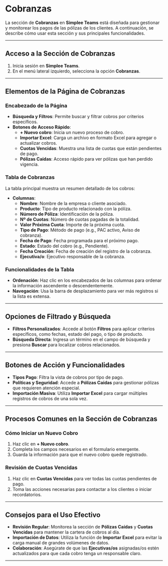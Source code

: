 # Cobranzas

La sección de **Cobranzas** en **Simplee Teams** está diseñada para gestionar y monitorear los pagos de las pólizas de los clientes. A continuación, se describe cómo usar esta sección y sus principales funcionalidades.

---

## Acceso a la Sección de Cobranzas

1. Inicia sesión en **Simplee Teams**.
2. En el menú lateral izquierdo, selecciona la opción **Cobranzas**.

---

## Elementos de la Página de Cobranzas

### Encabezado de la Página

- **Búsqueda y Filtros**: Permite buscar y filtrar cobros por criterios específicos.
- **Botones de Acceso Rápido**:
  - **+ Nuevo cobro**: Inicia un nuevo proceso de cobro.
  - **Importar Excel**: Carga un archivo en formato Excel para agregar o actualizar cobros.
  - **Cuotas Vencidas**: Muestra una lista de cuotas que están pendientes de pago.
  - **Pólizas Caídas**: Acceso rápido para ver pólizas que han perdido vigencia.

### Tabla de Cobranzas

La tabla principal muestra un resumen detallado de los cobros:

- **Columnas**:
  - **Nombre**: Nombre de la empresa o cliente asociado.
  - **Producto**: Tipo de producto relacionado con la póliza.
  - **Número de Póliza**: Identificación de la póliza.
  - **Nº de Cuotas**: Número de cuotas pagadas de la totalidad.
  - **Valor Próxima Cuota**: Importe de la próxima cuota.
  - **Tipo de Pago**: Método de pago (e.g., PAC activo, Aviso de cobranza).
  - **Fecha de Pago**: Fecha programada para el próximo pago.
  - **Estado**: Estado del cobro (e.g., Pendiente).
  - **Fecha Creación**: Fecha de creación del registro de la cobranza.
  - **Ejecutiva/o**: Ejecutivo responsable de la cobranza.

### Funcionalidades de la Tabla

- **Ordenación**: Haz clic en los encabezados de las columnas para ordenar la información ascendente o descendentemente.
- **Navegación**: Usa la barra de desplazamiento para ver más registros si la lista es extensa.

---

## Opciones de Filtrado y Búsqueda

- **Filtros Personalizados**: Accede al botón **Filtros** para aplicar criterios específicos, como fechas, estado del pago, o tipo de producto.
- **Búsqueda Directa**: Ingresa un término en el campo de búsqueda y presiona **Buscar** para localizar cobros relacionados.

---

## Botones de Acción y Funcionalidades

- **Tipos Pago**: Filtra la vista de cobros por tipo de pago.
- **Políticas y Seguridad**: Accede a **Pólizas Caídas** para gestionar pólizas que requieren atención especial.
- **Importación Masiva**: Utiliza **Importar Excel** para cargar múltiples registros de cobros de una sola vez.

---

## Procesos Comunes en la Sección de Cobranzas

### Cómo Iniciar un Nuevo Cobro

1. Haz clic en **+ Nuevo cobro**.
2. Completa los campos necesarios en el formulario emergente.
3. Guarda la información para que el nuevo cobro quede registrado.

### Revisión de Cuotas Vencidas

1. Haz clic en **Cuotas Vencidas** para ver todas las cuotas pendientes de pago.
2. Toma las acciones necesarias para contactar a los clientes o iniciar recordatorios.

---

## Consejos para el Uso Efectivo

- **Revisión Regular**: Monitorea la sección de **Pólizas Caídas** y **Cuotas Vencidas** para mantener la cartera de cobros al día.
- **Importación de Datos**: Utiliza la función de **Importar Excel** para evitar la carga manual de grandes volúmenes de datos.
- **Colaboración**: Asegúrate de que las **Ejecutivas/os** asignadas/os estén actualizados para que cada cobro tenga un responsable claro.

---
